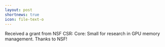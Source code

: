 ```yaml
---
layout: post
shortnews: true
icon: file-text-o
---
```


Received a grant from NSF CSR: Core: Small for research in GPU memory management. Thanks to NSF!
